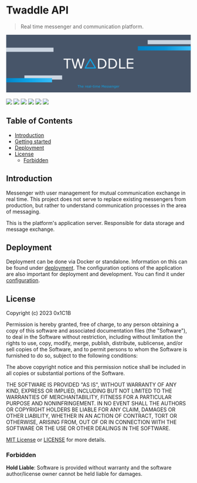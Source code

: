 # Twaddle API

> Real time messenger and communication platform.

![Logo](docs/images/banner.png)

![](https://img.shields.io/badge/Node.js-green?logo=nodedotjs)
![](https://img.shields.io/badge/Express.js-lightgray?logo=express)
![](https://img.shields.io/badge/MongoDB-lightgreen?logo=mongodb)
![](https://img.shields.io/badge/Redis-red?logo=redis&logoColor=white)
![](https://img.shields.io/badge/Socket.io-black?logo=socketdotio)
![](https://img.shields.io/badge/S3-orange?logo=amazons3&logoColor=white)

## Table of Contents

- [Introduction](#introduction)
- [Getting started](#getting-started)
- [Deployment](#deployment)
- [License](#license)
  - [Forbidden](#forbidden)

## Introduction

Messenger with user management for mutual communication exchange in real time.
This project does not serve to replace existing messengers from production,
but rather to understand communication processes in the area of messaging.

This is the platform's application server. Responsible for data storage and
message exchange.

## Deployment

Deployment can be done via Docker or standalone. Information on this can be found under
[deployment](docs/deployment.md). The configuration options of the application are also important for deployment
and development. You can find it under [configuration](docs/configuration.md).

## License

Copyright (c) 2023 0x1C1B

Permission is hereby granted, free of charge, to any person obtaining a copy
of this software and associated documentation files (the "Software"), to deal
in the Software without restriction, including without limitation the rights
to use, copy, modify, merge, publish, distribute, sublicense, and/or sell
copies of the Software, and to permit persons to whom the Software is
furnished to do so, subject to the following conditions:

The above copyright notice and this permission notice shall be included in all
copies or substantial portions of the Software.

THE SOFTWARE IS PROVIDED "AS IS", WITHOUT WARRANTY OF ANY KIND, EXPRESS OR
IMPLIED, INCLUDING BUT NOT LIMITED TO THE WARRANTIES OF MERCHANTABILITY,
FITNESS FOR A PARTICULAR PURPOSE AND NONINFRINGEMENT. IN NO EVENT SHALL THE
AUTHORS OR COPYRIGHT HOLDERS BE LIABLE FOR ANY CLAIM, DAMAGES OR OTHER
LIABILITY, WHETHER IN AN ACTION OF CONTRACT, TORT OR OTHERWISE, ARISING FROM,
OUT OF OR IN CONNECTION WITH THE SOFTWARE OR THE USE OR OTHER DEALINGS IN THE
SOFTWARE.

[MIT License](https://opensource.org/licenses/MIT) or [LICENSE](LICENSE) for
more details.

### Forbidden

**Hold Liable**: Software is provided without warranty and the software
author/license owner cannot be held liable for damages.
